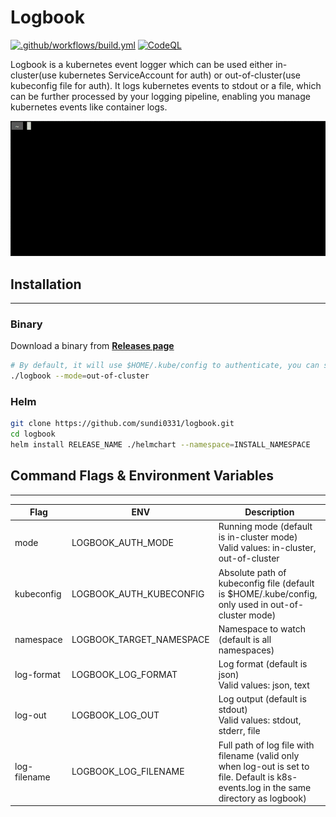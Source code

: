 # Logbook
[![.github/workflows/build.yml](https://github.com/sundi0331/logbook/actions/workflows/build.yml/badge.svg?branch=main&event=push)](https://github.com/sundi0331/logbook/actions/workflows/build.yml)
[![CodeQL](https://github.com/sundi0331/logbook/actions/workflows/codeql-analysis.yml/badge.svg?branch=main&event=push)](https://github.com/sundi0331/logbook/actions/workflows/codeql-analysis.yml)

Logbook is a kubernetes event logger which can be used either in-cluster(use kubernetes ServiceAccount for auth) or out-of-cluster(use kubeconfig file for auth). It logs kubernetes events to stdout or a file, which can be further processed by your logging pipeline, enabling you manage kubernetes events like container logs.

![logbook helm demo](img/helm-demo.gif)

## Installation
---
### Binary
Download a binary from [**Releases page**](https://github.com/sundi0331/logbook/releases)
```sh
# By default, it will use $HOME/.kube/config to authenticate, you can specify a kubeconfig file using --kubeconfig flag
./logbook --mode=out-of-cluster
```
### Helm
```sh
git clone https://github.com/sundi0331/logbook.git
cd logbook
helm install RELEASE_NAME ./helmchart --namespace=INSTALL_NAMESPACE
```

## Command Flags & Environment Variables
---
|  Flag  |  ENV  |  Description |
| ---- | ---- | ---- |
|  mode  |  LOGBOOK_AUTH_MODE  |  Running mode (default is in-cluster mode)<br>Valid values: in-cluster, out-of-cluster  |
|  kubeconfig  |  LOGBOOK_AUTH_KUBECONFIG  |  Absolute path of kubeconfig file (default is $HOME/.kube/config, only used in out-of-cluster mode)  |
|  namespace  |  LOGBOOK_TARGET_NAMESPACE  |  Namespace to watch (default is all namespaces)  |
|  log-format  |  LOGBOOK_LOG_FORMAT  |  Log format (default is json)<br>Valid values: json, text  |
|  log-out  |  LOGBOOK_LOG_OUT  |  Log output (default is stdout)<br>Valid values: stdout, stderr, file  |
|  log-filename  |  LOGBOOK_LOG_FILENAME  |  Full path of log file with filename (valid only when log-out is set to file. Default is k8s-events.log in the same directory as logbook)  |
